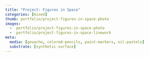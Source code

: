 ```yaml
---
title: "Project: Figures in Space"
categories: [mixed]
thumb: portfolio/project-figures-in-space-photo
images:
  -  portfolio/project-figures-in-space-photo
  -  portfolio/project-figures-in-space-linework
meta:
  media: [gouache, colored-pencils, paint-markers, oil-pastels]
  substrate: [synthetic-surface]
---
```

